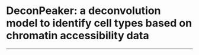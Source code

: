# DeconPeaker: a deconvolution model to identify cell types based on chromatin accessibility data
---

